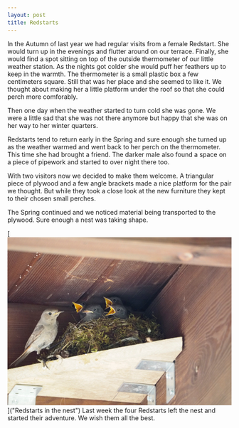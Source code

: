 ```yaml
---
layout: post
title: Redstarts
---
```


In the Autumn of last year we had regular visits from a female Redstart. She would turn up in the evenings and flutter around on our terrace. Finally, she would find a spot sitting on top of the outside thermometer of our little weather station. As the nights got colder she would puff her feathers up to keep in the warmth. The thermometer is a small plastic box a few centimeters square. Still that was her place and she seemed to like it. We thought about making her a little platform under the roof so that she could perch more comforably.

Then one day when the weather started to turn cold she was gone. We were a little sad that she  was not there anymore but happy that she was on her way to her winter quarters.

Redstarts tend to return early in the Spring and sure enough she turned up as the weather warmed and went back to her perch on the thermometer. This time she had brought a friend. The darker male also found a space on a piece of pipework and started to over night there too. 

With two visitors now we decided to make them welcome. A triangular piece of plywood and a few angle brackets made a nice platform for the pair we thought. But while they took a close look at the new furniture they kept to their chosen small perches.

The Spring continued and we noticed material being transported to the plywood. Sure enough a nest was taking shape. 

[![Redstarts in the nest](../images/redstarts.jpg "Redstarts in the nest")]("Redstarts in the nest")
Last week the four Redstarts left the nest and started their adventure. We wish them all the best.